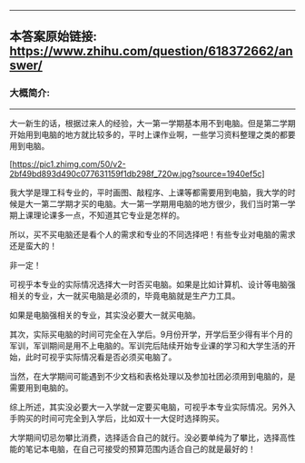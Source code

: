 ----------------------------------------
## 本答案原始链接: https://www.zhihu.com/question/618372662/answer/
### 大概简介: 
----------------------------------------
大一新生的话，根据过来人的经验，大一第一学期基本用不到电脑。但是第二学期开始用到电脑的地方就比较多的，平时上课作业啊，一些学习资料整理之类的都要用到电脑。

[https://pic1.zhimg.com/50/v2-2bf49bd893d490c077631159f1db298f_720w.jpg?source=1940ef5c]

我大学是理工科专业的，平时画图、敲程序、上课等都需要用到电脑，我大学的时候是大一第二学期才买的电脑。大一第一学期用电脑的地方很少，我们当时第一学期上课理论课多一点，不知道其它专业是怎样的。

所以，买不买电脑还是看个人的需求和专业的不同选择吧！有些专业对电脑的需求还是蛮大的！

非一定！

可视乎本专业的实际情况选择大一时否买电脑。如果是比如计算机、设计等电脑强相关的专业，大一就买电脑是必须的，毕竟电脑就是生产力工具。

如果是电脑强相关的专业，其实没必要大一就买电脑。

其次，实际买电脑的时间可完全在入学后。9月份开学，开学后至少得有半个月的军训，军训期间是用不上电脑的。军训完后陆续开始专业课的学习和大学生活的开始，此时可视乎实际情况看是否必须买电脑了。

当然，在大学期间可能遇到不少文档和表格处理以及参加社团必须用到电脑的，是需要用到电脑的。

综上所述，其实没必要大一入学就一定要买电脑，可视乎本专业实际情况。另外入手购买的时间可完全到入学后，比如双十一大促时选择购买。

大学期间切忌勿攀比消费，选择适合自己的就行。没必要单纯为了攀比，选择高性能的笔记本电脑，在自己可接受的预算范围内适合自己的就是最好的！



